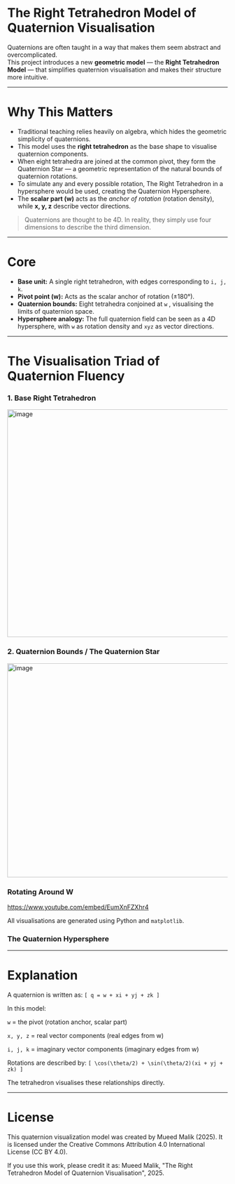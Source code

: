 # The Right Tetrahedron Model of Quaternion Visualisation

Quaternions are often taught in a way that makes them seem abstract and overcomplicated.  
This project introduces a new **geometric model** — the **Right Tetrahedron Model** — that simplifies quaternion visualisation and makes their structure more intuitive.

---

# Why This Matters

- Traditional teaching relies heavily on algebra, which hides the geometric simplicity of quaternions.
- This model uses the **right tetrahedron** as the base shape to visualise quaternion components.
- When eight tetrahedra are joined at the common pivot, they form the Quaternion Star — a geometric representation of the natural bounds of quaternion rotations.
- To simulate any and every possible rotation, The Right Tetrahedron in a hypersphere would be used, creating the Quaternion Hypersphere.
- The **scalar part (w)** acts as the *anchor of rotation* (rotation density), while **x, y, z** describe vector directions.

> Quaternions are thought to be 4D. In reality, they simply use four dimensions to describe the third dimension.  

---

# Core 

- **Base unit:** A single right tetrahedron, with edges corresponding to `i, j, k`.
- **Pivot point (w):** Acts as the scalar anchor of rotation (±180°).
- **Quaternion bounds:** Eight tetrahedra conjoined at `w` , visualising the limits of quaternion space.
- **Hypersphere analogy:** The full quaternion field can be seen as a 4D hypersphere, with `w` as rotation density and `xyz` as vector directions.

---

# The Visualisation Triad of Quaternion Fluency

### 1. Base Right Tetrahedron
<img width="637" height="519" alt="image" src="https://github.com/user-attachments/assets/4f6155d6-4559-46e5-a279-f3ca078e2622" />



### 2. Quaternion Bounds / The Quaternion Star
<img width="516" height="488" alt="image" src="https://github.com/user-attachments/assets/c65ed8d5-2b1b-4500-9189-0a4912cf4af5" />


### Rotating Around W

https://www.youtube.com/embed/EumXnFZXhr4

All visualisations are generated using Python and `matplotlib`.

### The Quaternion Hypersphere



---
# Explanation

A quaternion is written as: `[ q = w + xi + yj + zk ]`

In this model:

`w` = the pivot (rotation anchor, scalar part)

`x, y, z` = real vector components (real edges from w)

`i, j, k` = imaginary vector components (imaginary edges from w)

Rotations are described by: `[ \cos(\theta/2) + \sin(\theta/2)(xi + yj + zk) ]`

The tetrahedron visualises these relationships directly.


---


# License
This quaternion visualization model was created by Mueed Malik (2025).
It is licensed under the Creative Commons Attribution 4.0 International License (CC BY 4.0).

If you use this work, please credit it as:
Mueed Malik, "The Right Tetrahedron Model of Quaternion Visualisation", 2025.
